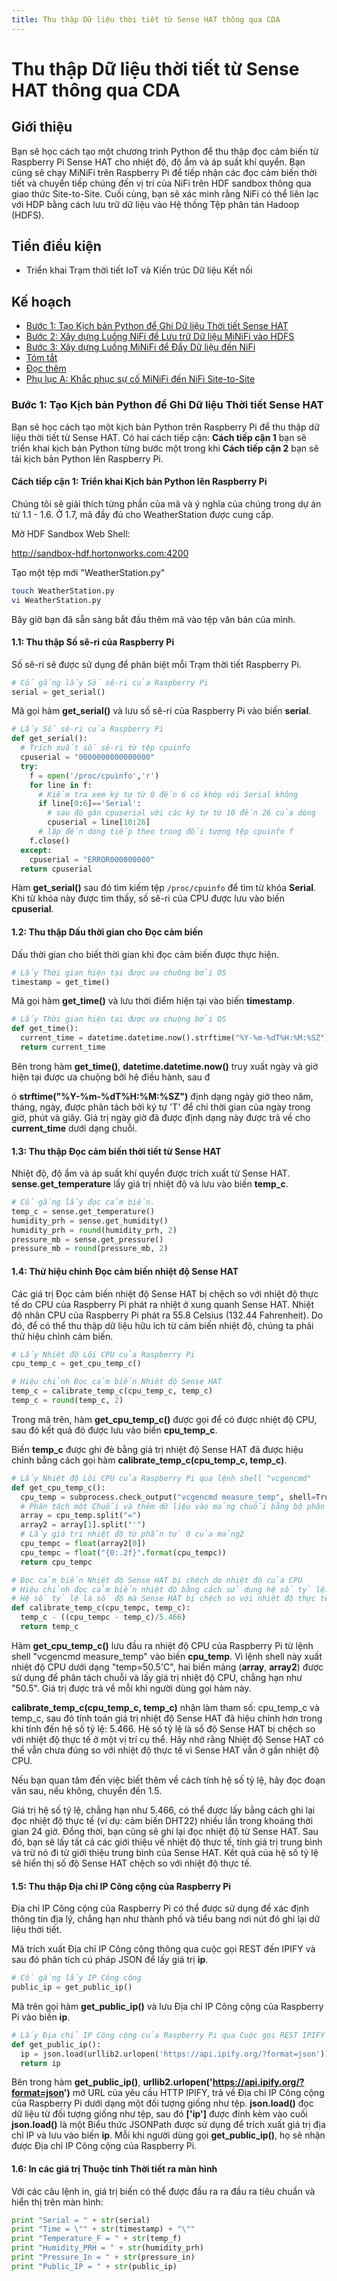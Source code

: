 ```yaml
---
title: Thu thập Dữ liệu thời tiết từ Sense HAT thông qua CDA
---
```


# Thu thập Dữ liệu thời tiết từ Sense HAT thông qua CDA

## Giới thiệu

Bạn sẽ học cách tạo một chương trình Python để thu thập đọc cảm biến từ Raspberry Pi Sense HAT cho nhiệt độ, độ ẩm và áp suất khí quyển. Bạn cũng sẽ chạy MiNiFi trên Raspberry Pi để tiếp nhận các đọc cảm biến thời tiết và chuyển tiếp chúng đến vị trí của NiFi trên HDF sandbox thông qua giao thức Site-to-Site. Cuối cùng, bạn sẽ xác minh rằng NiFi có thể liên lạc với HDP bằng cách lưu trữ dữ liệu vào Hệ thống Tệp phân tán Hadoop (HDFS).

## Tiền điều kiện

- Triển khai Trạm thời tiết IoT và Kiến trúc Dữ liệu Kết nối

## Kế hoạch

- [Bước 1: Tạo Kịch bản Python để Ghi Dữ liệu Thời tiết Sense HAT](#bước-1-tạo-kịch-bản-python-để-ghi-dữ-liệu-thời-tiết-sense-hat)
- [Bước 2: Xây dựng Luồng NiFi để Lưu trữ Dữ liệu MiNiFi vào HDFS](#bước-2-xây-dựng-luồng-nifi-để-lưu-trữ-dữ-liệu-minifi-vào-hdfs)
- [Bước 3: Xây dựng Luồng MiNiFi để Đẩy Dữ liệu đến NiFi](#bước-3-xây-dựng-luồng-minifi-để-đẩy-dữ-liệu-đến-nifi)
- [Tóm tắt](#tóm-tắt)
- [Đọc thêm](#đọc-thêm)
- [Phụ lục A: Khắc phục sự cố MiNiFi đến NiFi Site-to-Site](#phụ-lục-a-khắc-phục-sự-cố-minifi-đến-nifi-site-to-site)

### Bước 1: Tạo Kịch bản Python để Ghi Dữ liệu Thời tiết Sense HAT

Bạn sẽ học cách tạo một kịch bản Python trên Raspberry Pi để thu thập dữ liệu thời tiết từ Sense HAT. Có hai cách tiếp cận: **Cách tiếp cận 1** bạn sẽ triển khai kịch bản Python từng bước một trong khi **Cách tiếp cận 2** bạn sẽ tải kịch bản Python lên Raspberry Pi.

#### Cách tiếp cận 1: Triển khai Kịch bản Python lên Raspberry Pi

Chúng tôi sẽ giải thích từng phần của mã và ý nghĩa của chúng trong dự án từ 1.1 - 1.6. Ở 1.7, mã đầy đủ cho WeatherStation được cung cấp.

Mở HDF Sandbox Web Shell:

http://sandbox-hdf.hortonworks.com:4200

Tạo một tệp mới "WeatherStation.py"

```bash
touch WeatherStation.py
vi WeatherStation.py
```

Bây giờ bạn đã sẵn sàng bắt đầu thêm mã vào tệp văn bản của mình.

#### 1.1: Thu thập Số sê-ri của Raspberry Pi

Số sê-ri sẽ được sử dụng để phân biệt mỗi Trạm thời tiết Raspberry Pi.

```python
# Cố gắng lấy Số sê-ri của Raspberry Pi
serial = get_serial()
```

Mã gọi hàm **get_serial()** và lưu số sê-ri của Raspberry Pi vào biến **serial**.

```python
# Lấy Số sê-ri của Raspberry Pi
def get_serial():
  # Trích xuất số sê-ri từ tệp cpuinfo
  cpuserial = "0000000000000000"
  try:
    f = open('/proc/cpuinfo','r')
    for line in f:
      # Kiểm tra xem ký tự từ 0 đến 6 có khớp với Serial không
      if line[0:6]=='Serial':
        # sau đó gán cpuserial với các ký tự từ 10 đến 26 của dòng
        cpuserial = line[10:26]
      # lặp đến dòng tiếp theo trong đối tượng tệp cpuinfo f
    f.close()
  except:
    cpuserial = "ERROR000000000"
  return cpuserial
```

Hàm **get_serial()** sau đó tìm kiếm tệp `/proc/cpuinfo` để tìm từ khóa **Serial**. Khi từ khóa này được tìm thấy, số sê-ri của CPU được lưu vào biến **cpuserial**.

#### 1.2: Thu thập Dấu thời gian cho Đọc cảm biến

Dấu thời gian cho biết thời gian khi đọc cảm biến được thực hiện.

```python
# Lấy Thời gian hiện tại được ưa chuộng bởi OS
timestamp = get_time()
```

Mã gọi hàm **get_time()** và lưu thời điểm hiện tại vào biến **timestamp**.

```python
# Lấy Thời gian hiện tại được ưa chuộng bởi OS
def get_time():
  current_time = datetime.datetime.now().strftime("%Y-%m-%dT%H:%M:%SZ")
  return current_time
```

Bên trong hàm **get_time()**, **datetime.datetime.now()** truy xuất ngày và giờ hiện tại được ưa chuộng bởi hệ điều hành, sau đ

ó **strftime("%Y-%m-%dT%H:%M:%SZ")** định dạng ngày giờ theo năm, tháng, ngày, được phân tách bởi ký tự 'T' để chỉ thời gian của ngày trong giờ, phút và giây. Giá trị ngày giờ đã được định dạng này được trả về cho **current_time** dưới dạng chuỗi.

#### 1.3: Thu thập Đọc cảm biến thời tiết từ Sense HAT

Nhiệt độ, độ ẩm và áp suất khí quyển được trích xuất từ Sense HAT. **sense.get_temperature** lấy giá trị nhiệt độ và lưu vào biến **temp_c**.

```python
# Cố gắng lấy đọc cảm biến.
temp_c = sense.get_temperature()
humidity_prh = sense.get_humidity()
humidity_prh = round(humidity_prh, 2)
pressure_mb = sense.get_pressure()
pressure_mb = round(pressure_mb, 2)
```

#### 1.4: Thử hiệu chỉnh Đọc cảm biến nhiệt độ Sense HAT

Các giá trị Đọc cảm biến nhiệt độ Sense HAT bị chệch so với nhiệt độ thực tế do CPU của Raspberry Pi phát ra nhiệt ở xung quanh Sense HAT. Nhiệt độ nhân CPU của Raspberry Pi phát ra 55.8 Celsius (132.44 Fahrenheit). Do đó, để có thể thu thập dữ liệu hữu ích từ cảm biến nhiệt độ, chúng ta phải thử hiệu chỉnh cảm biến.

```python
# Lấy Nhiệt độ Lõi CPU của Raspberry Pi
cpu_temp_c = get_cpu_temp_c()

# Hiệu chỉnh Đọc cảm biến Nhiệt độ Sense HAT
temp_c = calibrate_temp_c(cpu_temp_c, temp_c)
temp_c = round(temp_c, 2)
```

Trong mã trên, hàm **get_cpu_temp_c()** được gọi để có được nhiệt độ CPU, sau đó kết quả đó được lưu vào biến **cpu_temp_c**.

Biến **temp_c** được ghi đè bằng giá trị nhiệt độ Sense HAT đã được hiệu chỉnh bằng cách gọi hàm **calibrate_temp_c(cpu_temp_c, temp_c)**.

```python
# Lấy Nhiệt độ Lõi CPU của Raspberry Pi qua lệnh shell "vcgencmd"
def get_cpu_temp_c():
  cpu_temp = subprocess.check_output("vcgencmd measure_temp", shell=True)
  # Phân tách một Chuỗi và thêm dữ liệu vào mảng chuỗi bằng bộ phân cách "="
  array = cpu_temp.split("=")
  array2 = array[1].split("'")
  # Lấy giá trị nhiệt độ từ phần tử 0 của mảng2
  cpu_tempc = float(array2[0])
  cpu_tempc = float("{0:.2f}".format(cpu_tempc))
  return cpu_tempc

# Đọc cảm biến Nhiệt độ Sense HAT bị chệch do nhiệt độ của CPU
# Hiệu chỉnh đọc cảm biến nhiệt độ bằng cách sử dụng hệ số tỷ lệ: 5.466
# Hệ số tỷ lệ là số độ mà Sense HAT bị chệch so với nhiệt độ thực tế
def calibrate_temp_c(cpu_tempc, temp_c):
  temp_c - ((cpu_tempc - temp_c)/5.466)
  return temp_c
```

Hàm **get_cpu_temp_c()** lưu đầu ra nhiệt độ CPU của Raspberry Pi từ lệnh shell "vcgencmd measure_temp" vào biến **cpu_temp**. Vì lệnh shell này xuất nhiệt độ CPU dưới dạng "temp=50.5'C", hai biến mảng (**array**, **array2**) được sử dụng để phân tách chuỗi và lấy giá trị nhiệt độ CPU, chẳng hạn như "50.5". Giá trị được trả về mỗi khi người dùng gọi hàm này.

**calibrate_temp_c(cpu_temp_c, temp_c)** nhận làm tham số: cpu_temp_c và temp_c, sau đó tính toán giá trị nhiệt độ Sense HAT đã hiệu chỉnh hơn trong khi tính đến hệ số tỷ lệ: 5.466. Hệ số tỷ lệ là số độ Sense HAT bị chệch so với nhiệt độ thực tế ở một vị trí cụ thể. Hãy nhớ rằng Nhiệt độ Sense HAT có thể vẫn chưa đúng so với nhiệt độ thực tế vì Sense HAT vẫn ở gần nhiệt độ CPU.

Nếu bạn quan tâm đến việc biết thêm về cách tính hệ số tỷ lệ, hãy đọc đoạn văn sau, nếu không, chuyển đến 1.5.

Giá trị hệ số tỷ lệ, chẳng hạn như 5.466, có thể được lấy bằng cách ghi lại đọc nhiệt độ thực tế (ví dụ: cảm biến DHT22) nhiều lần trong khoảng thời gian 24 giờ. Đồng thời, bạn cũng sẽ ghi lại đọc nhiệt độ từ Sense HAT. Sau đó, bạn sẽ lấy tất cả các giới thiệu về nhiệt độ thực tế, tính giá trị trung bình và trừ nó đi từ giới thiệu trung bình của Sense HAT. Kết quả của hệ số tỷ lệ sẽ hiển thị số độ Sense HAT chệch so với nhiệt độ thực tế.

#### 1.5: Thu thập Địa chỉ IP Công cộng của Raspberry Pi

Địa chỉ IP Công cộng của Raspberry Pi có thể được sử dụng để xác định thông tin địa lý, chẳng hạn như thành phố và tiểu bang nơi nút đó ghi lại dữ liệu thời tiết.

Mã trích xuất Địa chỉ IP Công cộng thông qua cuộc gọi REST đến IPIFY và sau đó phân tích cú pháp JSON để lấy giá trị **ip**.

```python
# Cố gắng lấy IP Công cộng
public_ip = get_public_ip()
```

Mã trên gọi hàm **get_public_ip()** và lưu Địa chỉ IP Công cộng của Raspberry Pi vào biến **ip**.

```python
# Lấy Địa chỉ IP Công cộng của Raspberry Pi qua Cuộc gọi REST IPIFY
def get_public_ip():
  ip = json.load(urllib2.urlopen('https://api.ipify.org/?format=json'))['ip']
  return ip
```

Bên trong hàm **get_public_ip()**, **urllib2.urlopen('https://api.ipify.org/?format=json')** mở URL của yêu cầu HTTP IPIFY, trả về Địa chỉ IP Công cộng của Raspberry Pi dưới dạng một đối tượng giống như tệp. **json.load()** đọc dữ liệu từ đối tượng giống như tệp, sau đó **['ip']** được đính kèm vào cuối **json.load()** là một Biểu thức JSONPath được sử dụng để trích xuất giá trị địa chỉ IP và lưu vào biến **ip**. Mỗi khi người dùng gọi **get_public_ip()**, họ sẽ nhận được Địa chỉ IP Công cộng của Raspberry Pi.

#### 1.6: In các giá trị Thuộc tính Thời tiết ra màn hình

Với các câu lệnh in, giá trị biến có thể được đầu ra ra đầu ra tiêu chuẩn và hiển thị trên màn hình:

```python
print "Serial = " + str(serial)
print "Time = \"" + str(timestamp) + "\""
print "Temperature_F = " + str(temp_f)
print "Humidity_PRH = " + str(humidity_prh)
print "Pressure_In = " + str(pressure_in)
print "Public_IP = " + str(public_ip)
```
